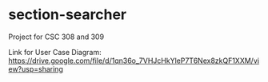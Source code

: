 # section-searcher
Project for CSC 308 and 309

Link for User Case Diagram:
https://drive.google.com/file/d/1qn36o_7VHJcHkYleP7T6Nex8zkQF1XXM/view?usp=sharing
